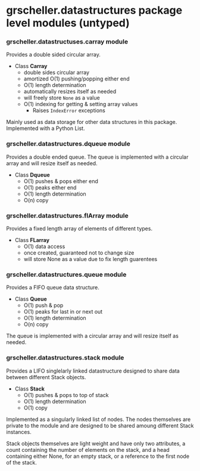 # grscheller.datastructures package level modules (untyped)

### grscheller.datastructuses.carray module

Provides a double sided circular array.

* Class **Carray**
  * double sides circular array
  * amortized O(1) pushing/popping either end
  * O(1) length determination
  * automatically resizes itself as needed
  * will freely store `None` as a value
  * O(1) indexing for getting & setting array values
    * Raises `IndexError` exceptions

Mainly used as data storage for other data structures in this package.
Implemented with a Python List.

### grscheller.datastructures.dqueue module

Provides a double ended queue. The queue is implemented with
a circular array and will resize itself as needed.

* Class **Dqueue**
  * O(1) pushes & pops either end
  * O(1) peaks either end
  * O(1) length determination
  * O(n) copy

### grscheller.datastructures.flArray module

Provides a fixed length array of elements of different types.

* Class **FLarray**
  * O(1) data access
  * once created, guaranteed not to change size
  * will store None as a value due to fix length guarentees

### grscheller.datastructures.queue module

Provides a FIFO queue data structure.

* Class **Queue**
  * O(1) push & pop
  * O(1) peaks for last in or next out
  * O(1) length determination
  * O(n) copy

The queue is implemented with a circular array and will resize itself as
needed.

### grscheller.datastructures.stack module

Provides a LIFO singlelarly linked datastructure designed to share data
between different Stack objects.

* Class **Stack**
  * O(1) pushes & pops to top of stack
  * O(1) length determination
  * O(1) copy

Implemented as a singularly linked list of nodes. The nodes themselves
are private to the module and are designed to be shared amoung different
Stack instances.

Stack objects themselves are light weight and have only two attributes,
a count containing the number of elements on the stack, and a head
containing either None, for an empty stack, or a reference to the first
node of the stack.
